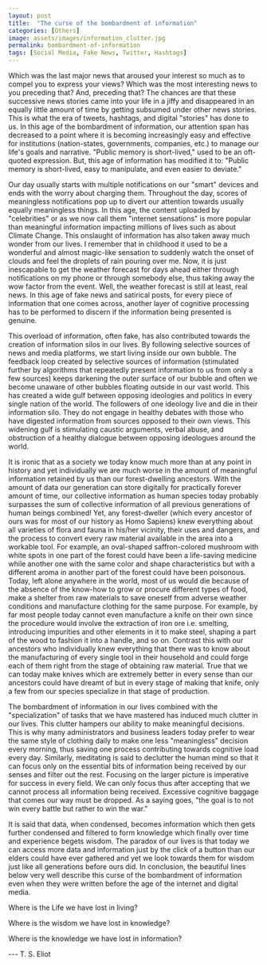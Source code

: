 ```yaml
---
layout: post
title:  "The curse of the bombardment of information"
categories: [Others]
image: assets/images/information_clutter.jpg
permalink: bombardment-of-information
tags: [Social Media, Fake News, Twitter, Hashtags]
---
```

Which was the last major news that aroused your interest so much as to compel you to express your views? Which was the most interesting news to you preceding that? And, preceding that? The chances are that these successive news stories came into your life in a jiffy and disappeared in an equally little amount of time by getting subsumed under other news stories. This is what the era of tweets, hashtags, and digital "stories" has done to us. In this age of the bombardment of information, our attention span has decreased to a point where it is becoming increasingly easy and effective for institutions (nation-states, governments, companies, etc.) to manage our life's goals and narrative. "Public memory is short-lived," used to be an oft-quoted expression. But, this age of information has modified it to: "Public memory is short-lived, easy to manipulate, and even easier to deviate."

Our day usually starts with multiple notifications on our "smart" devices and ends with the worry about charging them. Throughout the day, scores of meaningless notifications pop up to divert our attention towards usually equally meaningless things. In this age, the content uploaded by "celebrities" or as we now call them "internet sensations" is more popular than meaningful information impacting millions of lives such as about Climate Change. This onslaught of information has also taken away much wonder from our lives. I remember that in childhood it used to be a wonderful and almost magic-like sensation to suddenly watch the onset of clouds and feel the droplets of rain pouring over me. Now, it is just inescapable to get the weather forecast for days ahead either through notifications on my phone or through somebody else, thus taking away the wow factor from the event. Well, the weather forecast is still at least, real news. In this age of fake news and satirical posts, for every piece of information that one comes across, another layer of cognitive processing has to be performed to discern if the information being presented is genuine.

This overload of information, often fake, has also contributed towards the creation of information silos in our lives. By following selective sources of news and media platforms, we start living inside our own bubble. The feedback loop created by selective sources of information (stimulated further by algorithms that repeatedly present information to us from only a few sources) keeps darkening the outer surface of our bubble and often we become unaware of other bubbles floating outside in our vast world. This has created a wide gulf between opposing ideologies and politics in every single nation of the world. The followers of one ideology live and die in their information silo. They do not engage in healthy debates with those who have digested information from sources opposed to their own views. This widening gulf is stimulating caustic arguments, verbal abuse, and obstruction of a healthy dialogue between opposing ideologues around the world.

It is ironic that as a society we today know much more than at any point in history and yet individually we are much worse in the amount of meaningful information retained by us than our forest-dwelling ancestors. With the amount of data our generation can store digitally for practically forever amount of time, our collective information as human species today probably surpasses the sum of collective information of all previous generations of human beings combined! Yet, any forest-dweller (which every ancestor of ours was for most of our history as Homo Sapiens) knew everything about all varieties of flora and fauna in his/her vicinity, their uses and dangers, and the process to convert every raw material available in the area into a workable tool. For example, an oval-shaped saffron-colored mushroom with white spots in one part of the forest could have been a life-saving medicine while another one with the same color and shape characteristics but with a different aroma in another part of the forest could have been poisonous. Today, left alone anywhere in the world, most of us would die because of the absence of the know-how to grow or procure different types of food, make a shelter from raw materials to save oneself from adverse weather conditions and manufacture clothing for the same purpose. For example, by far most people today cannot even manufacture a knife on their own since the procedure would involve the extraction of iron ore i.e. smelting, introducing impurities and other elements in it to make steel, shaping a part of the wood to fashion it into a handle, and so on. Contrast this with our ancestors who individually knew everything that there was to know about the manufacturing of every single tool in their household and could forge each of them right from the stage of obtaining raw material. True that we can today make knives which are extremely better in every sense than our ancestors could have dreamt of but in every stage of making that knife, only a few from our species specialize in that stage of production.

The bombardment of information in our lives combined with the "specialization" of tasks that we have mastered has induced much clutter in our lives. This clutter hampers our ability to make meaningful decisions. This is why many administrators and business leaders today prefer to wear the same style of clothing daily to make one less "meaningless" decision every morning, thus saving one process contributing towards cognitive load every day. Similarly, meditating is said to declutter the human mind so that it can focus only on the essential bits of information being received by our senses and filter out the rest. Focusing on the larger picture is imperative for success in every field. We can only focus thus after accepting that we cannot process all information being received. Excessive cognitive baggage that comes our way must be dropped. As a saying goes, "the goal is to not win every battle but rather to win the war." 

It is said that data, when condensed, becomes information which then gets further condensed and filtered to form knowledge which finally over time and experience begets wisdom. The paradox of our lives is that today we can access more data and information just by the click of a button than our elders could have ever gathered and yet we look towards them for wisdom just like all generations before ours did. In conclusion, the beautiful lines below very well describe this curse of the bombardment of information even when they were written before the age of the internet and digital media.

Where is the Life we have lost in living?

Where is the wisdom we have lost in knowledge?

Where is the knowledge we have lost in information?

--- T. S. Eliot


